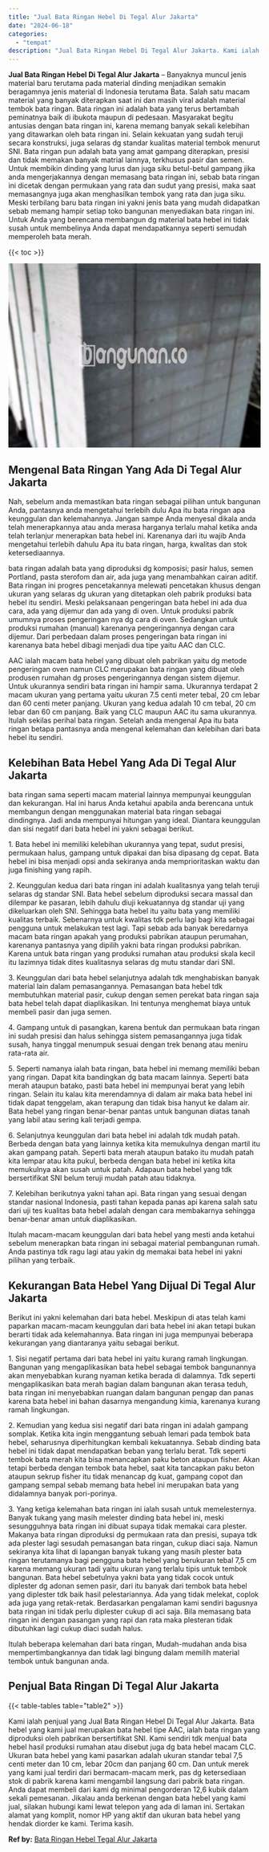 ```yaml
---
title: "Jual Bata Ringan Hebel Di Tegal Alur Jakarta"
date: "2024-06-18"
categories: 
  - "tempat"
description: "Jual Bata Ringan Hebel Di Tegal Alur Jakarta. Kami ialah penjual yang Jual Bata Ringan Hebel Di Tegal Alur Jakarta. Bata hebel yang kami jual merupakan bata..."
---
```


**Jual Bata Ringan Hebel Di Tegal Alur Jakarta** – Banyaknya muncul jenis material baru terutama pada material dinding menjadikan semakin beragamnya jenis material di Indonesia terutama Bata. Salah satu macam material yang banyak diterapkan saat ini dan masih viral adalah material tembok bata ringan. Bata ringan ini adalah bata yang terus bertambah peminatnya baik di ibukota maupun di pedesaan. Masyarakat begitu antusias dengan bata ringan ini, karena memang banyak sekali kelebihan yang ditawarkan oleh bata ringan ini. Selain kekuatan yang sudah teruji secara konstruksi, juga selaras dg standar kualitas material tembok menurut SNI. Bata ringan pun adalah bata yang amat gampang diterapkan, presisi dan tidak memakan banyak matrial lainnya, terkhusus pasir dan semen. Untuk membikin dinding yang lurus dan juga siku betul-betul gampang jika anda mengerjakannya dengan memasang bata ringan ini, sebab bata ringan ini dicetak dengan permukaan yang rata dan sudut yang presisi, maka saat memasangnya juga akan menghasilkan tembok yang rata dan juga siku. Meski terbilang baru bata ringan ini yakni jenis bata yang mudah didapatkan sebab memang hampir setiap toko bangunan menyediakan bata ringan ini. Untuk Anda yang berencana membangun dg material bata hebel ini tidak susah untuk membelinya Anda dapat mendapatkannya seperti semudah memperoleh bata merah.

{{< toc >}}

![Jual Bata Ringan Hebel Di Tegal Alur Jakarta](/images/jual-hebel-murah-14.png)

## Mengenal Bata Ringan Yang Ada Di Tegal Alur Jakarta

Nah, sebelum anda memastikan bata ringan sebagai pilihan untuk bangunan Anda, pantasnya anda mengetahui terlebih dulu Apa itu bata ringan apa keunggulan dan kelemahannya. Jangan sampe Anda menyesal dikala anda telah menerapkannya atau anda merasa harganya terlalu mahal ketika anda telah terlanjur menerapkan bata hebel ini. Karenanya dari itu wajib Anda mengetahui terlebih dahulu Apa itu bata ringan, harga, kwalitas dan stok ketersediaannya.

bata ringan adalah bata yang diproduksi dg komposisi; pasir halus, semen Portland, pasta sterofom dan air, ada juga yang menambahkan cairan aditif. Bata ringan ini progres pencetakannya melewati pencetakan khusus dengan ukuran yang selaras dg ukuran yang ditetapkan oleh pabrik produksi bata hebel itu sendiri. Meski pelaksanaan pengeringan bata hebel ini ada dua cara, ada yang dijemur dan ada yang di oven. Untuk produksi pabrik umumnya proses pengeringan nya dg cara di oven. Sedangkan untuk produksi rumahan (manual) karenanya pengeringannya dengan cara dijemur. Dari perbedaan dalam proses pengeringan bata ringan ini karenanya bata hebel dibagi menjadi dua tipe yaitu AAC dan CLC.

AAC ialah macam bata hebel yang dibuat oleh pabrikan yaitu dg metode pengeringan oven namun CLC merupakan bata ringan yang dibuat oleh produsen rumahan dg proses pengeringannya dengan sistem dijemur. Untuk ukurannya sendiri bata ringan ini hampir sama. Ukurannya terdapat 2 macam ukuran yang pertama yaitu ukuran 7.5 centi meter tebal, 20 cm lebar dan 60 centi meter panjang. Ukuran yang kedua adalah 10 cm tebal, 20 cm lebar dan 60 cm panjang. Baik yang CLC maupun AAC itu sama ukurannya. Itulah sekilas perihal bata ringan. Setelah anda mengenal Apa itu bata ringan betapa pantasnya anda mengenal kelemahan dan kelebihan dari bata hebel itu sendiri.

## Kelebihan Bata Hebel Yang Ada Di Tegal Alur Jakarta

bata ringan sama seperti macam material lainnya mempunyai keunggulan dan kekurangan. Hal ini harus Anda ketahui apabila anda berencana untuk membangun dengan menggunakan material bata ringan sebagai dindingnya. Jadi anda mempunyai hitungan yang ideal. Diantara keunggulan dan sisi negatif dari bata hebel ini yakni sebagai berikut.

1\. Bata hebel ini memiliki kelebihan ukurannya yang tepat, sudut presisi, permukaan halus, gampang untuk dipakai dan bisa dipasang dg cepat. Bata hebel ini bisa menjadi opsi anda sekiranya anda memprioritaskan waktu dan juga finishing yang rapih.

2\. Keunggulan kedua dari bata ringan ini adalah kualitasnya yang telah teruji selaras dg standar SNI. Bata hebel sebelum diproduksi secara massal dan dilempar ke pasaran, lebih dahulu diuji kekuatannya dg standar uji yang dikeluarkan oleh SNI. Sehingga bata hebel itu yaitu bata yang memiliki kualitas terbaik. Sebenarnya untuk kwalitas tdk perlu lagi bagi kita sebagai pengguna untuk melakukan test lagi. Tapi sebab ada banyak beredarnya macam bata ringan apakah yang produksi pabrikan ataupun perumahan, karenanya pantasnya yang dipilih yakni bata ringan produksi pabrikan. Karena untuk bata ringan yang produksi rumahan atau produksi skala kecil itu lazimnya tidak dites kualitasnya selaras dg mutu standar dari SNI.

3\. Keunggulan dari bata hebel selanjutnya adalah tdk menghabiskan banyak material lain dalam pemasangannya. Pemasangan bata hebel tdk membutuhkan material pasir, cukup dengan semen perekat bata ringan saja bata hebel telah dapat diaplikasikan. Ini tentunya menghemat biaya untuk membeli pasir dan juga semen.

4\. Gampang untuk di pasangkan, karena bentuk dan permukaan bata ringan ini sudah presisi dan halus sehingga sistem pemasangannya juga tidak susah, hanya tinggal menumpuk sesuai dengan trek benang atau meniru rata-rata air.

5\. Seperti namanya ialah bata ringan, bata hebel ini memang memiliki beban yang ringan. Dapat kita bandingkan dg bata macam lainnya. Seperti bata merah ataupun batako, pasti bata hebel ini mempunyai berat yang lebih ringan. Selain itu kalau kita merendamnya di dalam air maka bata hebel ini tidak dapat tenggelam, akan terapung dan tidak bisa hanyut ke dalam air. Bata hebel yang ringan benar-benar pantas untuk bangunan diatas tanah yang labil atau sering kali terjadi gempa.

6\. Selanjutnya keunggulan dari bata hebel ini adalah tdk mudah patah. Berbeda dengan bata yang lainnya ketika kita memukulnya dengan martil itu akan gampang patah. Seperti bata merah ataupun batako itu mudah patah kita lempar atau kita pukul, berbeda dengan bata hebel ini ketika kita memukulnya akan susah untuk patah. Adapaun bata hebel yang tdk bersertifikat SNI belum teruji mudah patah atau tidaknya.

7\. Kelebihan berikutnya yakni tahan api. Bata ringan yang sesuai dengan standar nasional Indonesia, pasti tahan kepada panas api karena salah satu dari uji tes kualitas bata hebel adalah dengan cara membakarnya sehingga benar-benar aman untuk diaplikasikan.

Itulah macam-macam keunggulan dari bata hebel yang mesti anda ketahui sebelum menerapkan bata ringan ini sebagai material pembangunan rumah. Anda pastinya tdk ragu lagi atau yakin dg memakai bata hebel ini yakni pilihan yang terbaik.

## Kekurangan Bata Hebel Yang Dijual Di Tegal Alur Jakarta

Berikut ini yakni kelemahan dari bata hebel. Meskipun di atas telah kami paparkan macam-macam keunggulan dari bata hebel ini akan tetapi bukan berarti tidak ada kelemahannya. Bata ringan ini juga mempunyai beberapa kekurangan yang diantaranya yaitu sebagai berikut.

1\. Sisi negatif pertama dari bata hebel ini yaitu kurang ramah lingkungan. Bangunan yang mengaplikasikan bata hebel sebagai tembok bangunannya akan menyebabkan kurang nyaman ketika berada di dalamnya. Tdk seperti mengaplikasikan bata merah bagian dalam bangunan akan terasa teduh, bata ringan ini menyebabkan ruangan dalam bangunan pengap dan panas karena bata hebel ini bahan dasarnya mengandung kimia, karenanya kurang ramah lingkungan.

2\. Kemudian yang kedua sisi negatif dari bata ringan ini adalah gampang somplak. Ketika kita ingin menggantung sebuah lemari pada tembok bata hebel, seharusnya diperhitungkan kembali kekuatannya. Sebab dinding bata hebel ini tidak dapat mendapatkan beban yang terlalu berat. Tdk seperti tembok bata merah kita bisa menancapkan paku beton ataupun fisher. Akan tetapi berbeda dengan tembok bata hebel, saat kita tancapkan paku beton ataupun sekrup fisher itu tidak menancap dg kuat, gampang copot dan gampang sempal sebab memang bata hebel ini merupakan bata yang didalamnya banyak pori-porinya.

3\. Yang ketiga kelemahan bata ringan ini ialah susah untuk memelesternya. Banyak tukang yang masih melester dinding bata hebel ini, meski sesungguhnya bata ringan ini dibuat supaya tidak memakai cara plester. Makanya bata ringan diproduksi dg permukaan rata dan presisi, supaya tdk ada plester lagi sesudah pemasangan bata ringan, cukup diaci saja. Namun sekiranya kita lihat di lapangan banyak tukang yang masih plester bata ringan terutamanya bagi pengguna bata hebel yang berukuran tebal 7,5 cm karena memang ukuran tadi yaitu ukuran yang terlalu tipis untuk tembok bangunan. Bata hebel sebetulnya yakni bata yang tidak cocok untuk diplester dg adonan semen pasir, dari itu banyak dari tembok bata hebel yang diplester tdk baik hasil pelestariannya. Ada yang tidak melekat, coplok ada juga yang retak-retak. Berdasarkan pengalaman kami sendiri bagusnya bata ringan ini tidak perlu diplester cukup di aci saja. Bila memasang bata ringan ini dengan pasangan yang rapi dan rata maka plesteran tidak dibutuhkan lagi cukup diaci sudah halus.

Itulah beberapa kelemahan dari bata ringan, Mudah-mudahan anda bisa mempertimbangkannya dan tidak lagi bingung dalam memilih material tembok untuk bangunan anda.

## Penjual Bata Ringan Di Tegal Alur Jakarta

{{< table-tables table="table2" >}}

Kami ialah penjual yang Jual Bata Ringan Hebel Di Tegal Alur Jakarta. Bata hebel yang kami jual merupakan bata hebel tipe AAC, ialah bata ringan yang diproduksi oleh pabrikan bersertifikat SNI. Kami sendiri tdk menjual bata hebel hasil produksi rumahan atau disebut juga dg bata hebel macam CLC. Ukuran bata hebel yang kami pasarkan adalah ukuran standar tebal 7,5 centi meter dan 10 cm, lebar 20cm dan panjang 60 cm. Dan untuk merek yang kami jual terdiri dari bermacam-macam merk, pas dg ketersediaan stok di pabrik karena kami mengambil langsung dari pabrik bata ringan. Anda dapat membeli dari kami dg minimal pengorderan 12,6 kubik dalam sekali pemesanan. Jikalau anda berkenan dengan bata hebel yang kami jual, silakan hubungi kami lewat telepon yang ada di laman ini. Sertakan alamat yang komplit, nomor HP yang aktif dan ukuran bata hebel yang hendak diorder ke kami. Terima kasih.

**Ref by:** [Bata Ringan Hebel Tegal Alur Jakarta](https://id.wikipedia.org/wiki/Bata)
